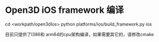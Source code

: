 # Open3D iOS framework 编译
 cd <workpath/open3dIos>
 python platforms/ios/build_framework.py ios
 
 目前只提供了I386和 arm64的cpu架构编译，如果需要其它的，请修改cmake
